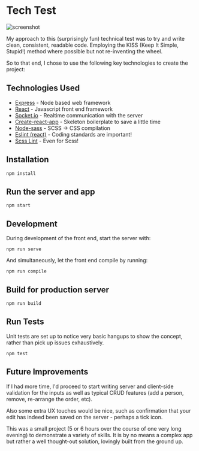 # Tech Test

![screenshot](http://i.imgur.com/WFDvzGS.png)

My approach to this (surprisingly fun) technical test was to try and write clean, consistent, readable code. Employing the KISS (Keep It Simple, Stupid!) method where possible but not re-inventing the wheel.

So to that end, I chose to use the following key technologies to create the project:

## Technologies Used

* [Express](https://github.com/expressjs/express) - Node based web framework
* [React](https://facebook.github.io/react/) - Javascript front end framework
* [Socket.io](https://github.com/socketio/socket.io) - Realtime communication with the server
* [Create-react-app](https://github.com/facebookincubator/create-react-app) - Skeleton boilerplate to save a little time
* [Node-sass](https://github.com/sass/node-sass) - SCSS -> CSS compilation
* [Eslint (react)](https://www.npmjs.com/package/eslint-plugin-react) - Coding standards are important!
* [Scss Lint](https://github.com/brigade/scss-lint) - Even for Scss!

## Installation

    npm install

## Run the server and app

    npm start

## Development

During development of the front end, start the server with:

    npm run serve

And simultaneously, let the front end compile by running:

    npm run compile

## Build for production server

    npm run build

## Run Tests

Unit tests are set up to notice very basic hangups to show the concept, rather than pick up issues exhaustively.

    npm test

## Future Improvements

If I had more time, I'd proceed to start writing server and client-side validation for the inputs as well as typical CRUD features (add a person, remove, re-arrange the order, etc).

Also some extra UX touches would be nice, such as confirmation that your edit has indeed been saved on the server - perhaps a tick icon.

This was a small project (5 or 6 hours over the course of one very long evening) to demonstrate a variety of skills. It is by no means a complex app but rather a well thought-out solution, lovingly built from the ground up.
